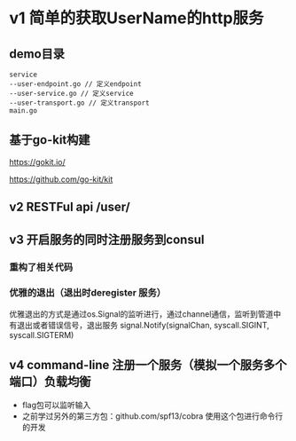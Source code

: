 # v1 简单的获取UserName的http服务

## demo目录
```bin/bash
service
--user-endpoint.go // 定义endpoint
--user-service.go // 定义service
--user-transport.go // 定义transport
main.go
```

## 基于go-kit构建
https://gokit.io/

https://github.com/go-kit/kit

## v2 RESTFul api /user/

## v3 开启服务的同时注册服务到consul
### 重构了相关代码

### 优雅的退出（退出时deregister 服务）
  优雅退出的方式是通过os.Signal的监听进行，通过channel通信，监听到管道中有退出或者错误信号，退出服务
  signal.Notify(signalChan, syscall.SIGINT, syscall.SIGTERM)
  

## v4 command-line 注册一个服务（模拟一个服务多个端口）负载均衡
- flag包可以监听输入
- 之前学过另外的第三方包：github.com/spf13/cobra 使用这个包进行命令行的开发